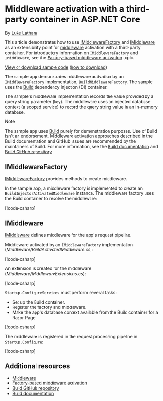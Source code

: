 ﻿# Middleware activation with a third-party container in ASP.NET Core

By [Luke Latham](https://github.com/guardrex)

This article demonstrates how to use [IMiddlewareFactory](/dotnet/api/microsoft.aspnetcore.http.imiddlewarefactory) and [IMiddleware](/dotnet/api/microsoft.aspnetcore.http.imiddleware) as an extensibility point for [middleware](xref:fundamentals/middleware/index) activation with a third-party container. For introductory information on `IMiddlewareFactory` and `IMiddleware`, see the [Factory-based middleware activation](xref:fundamentals/middleware/extensibility) topic.

[View or download sample code](https://github.com/aspnet/Docs/tree/master/aspnetcore/fundamentals/middleware/extensibility-third-party-container-build/sample) ([how to download](xref:tutorials/index#how-to-download-a-sample))

The sample app demonstrates middleware activation by an `IMiddlewareFactory` implementation, `BuildMiddlewareFactory`. The sample uses the [Build](https://build.experimentalcommunity.org) dependency injection (DI) container.

The sample's middleware implementation records the value provided by a query string parameter (`key`). The middleware uses an injected database context (a scoped service) to record the query string value in an in-memory database.

> [!NOTE]
> The sample app uses [Build](https://github.com/funcelot/build) purely for demonstration purposes. Use of Build isn't an endorsement. Middleware activation approaches described in the Build documentation and GitHub issues are recommended by the maintainers of Build. For more information, see the [Build documentation](https://build.experimentalcommunity.org/) and [Build GitHub repository](https://github.com/funcelot/Build).

## IMiddlewareFactory

[IMiddlewareFactory](/dotnet/api/microsoft.aspnetcore.http.imiddlewarefactory) provides methods to create middleware.

In the sample app, a middleware factory is implemented to create an `BuildInjectorActivatedMiddleware` instance. The middleware factory uses the Build container to resolve the middleware:

[!code-csharp[](extensibility-third-party-container-build/sample/Middleware/BuildMiddlewareFactory.cs?name=snippet1&highlight=5-8,12)]

## IMiddleware

[IMiddleware](/dotnet/api/microsoft.aspnetcore.http.imiddleware) defines middleware for the app's request pipeline.

Middleware activated by an `IMiddlewareFactory` implementation (*Middleware/BuildActivatedMiddleware.cs*):

[!code-csharp[](extensibility-third-party-container-build/sample/Middleware/BuildActivatedMiddleware.cs?name=snippet1)]

An extension is created for the middleware (*Middleware/MiddlewareExtensions.cs*):

[!code-csharp[](extensibility-third-party-container-build/sample/Middleware/MiddlewareExtensions.cs?name=snippet1)]

`Startup.ConfigureServices` must perform several tasks:

* Set up the Build container.
* Register the factory and middleware.
* Make the app's database context available from the Build container for a Razor Page.

[!code-csharp[](extensibility-third-party-container-build/sample/Startup.cs?name=snippet1)]

The middleware is registered in the request processing pipeline in `Startup.Configure`:

[!code-csharp[](extensibility-third-party-container-build/sample/Startup.cs?name=snippet2&highlight=13)]

## Additional resources

* [Middleware](xref:fundamentals/middleware/index)
* [Factory-based middleware activation](xref:fundamentals/middleware/extensibility)
* [Build GitHub repository](https://github.com/funcelot/build)
* [Build documentation](https://build.experimentalcommunity.org)
